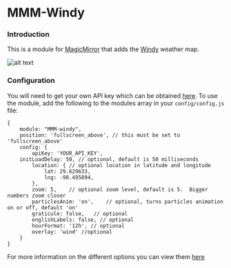 # MMM-Windy

### Introduction
This is a module for [MagicMirror](https://github.com/MichMich/MagicMirror) that adds the [Windy](https://www.windy.com/) weather map.

![alt text](https://github.com/santi4488/MMM-windy/blob/master/windy.PNG)

### Configuration
You will need to get your own API key which can be obtained [here](https://api.windy.com).
To use the module, add the following to the modules array in your `config/config.js` file:
```
{
	module: "MMM-windy",
	position: 'fullscreen_above', // this must be set to 'fullscreen_above'
	config: {
		apiKey: 'YOUR_API_KEY',
    initLoadDelay: 50, // optional, default is 50 milliseconds
		location: {	// optional location in latitude and longitude
			lat: 29.629633,	
			lng: -98.495894,
		},
		zoom: 5,	// optional zoom level, default is 5.  Bigger numbers zoom closer
		particlesAnim: 'on',	// optional, turns particles animation on or off, default 'on'
		graticule: false,	// optional
		englishLabels: false, // optional
		hourFormat: '12h', // optional
		overlay: 'wind' //optional
	}
}
```

For more information on the different options you can view them [here](https://api4.windy.com/examples/parameters)
